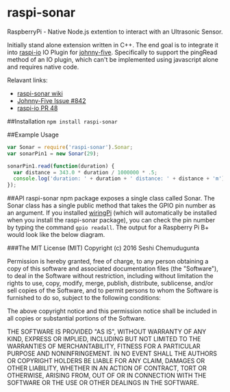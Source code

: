 # raspi-sonar
RaspberryPi - Native Node.js extention to interact with an Ultrasonic Sensor.

Initially stand alone extension written in C++. The end goal is to integrate it into [raspi-io](https://github.com/sesh-kebab/raspi-sonar/new/master?readme=1) IO Plugin for [johnny-five](https://github.com/rwaldron/johnny-five). Specifically to support the pingRead method of an IO plugin, which can't be implemented using javascript alone and requires native code.

Relavant links: 
* [raspi-sonar wiki](https://github.com/sesh-kebab/raspi-sonar/wiki)
* [Johnny-Five Issue #842](https://github.com/rwaldron/johnny-five/issues/842)
* [raspi-io PR 48](https://github.com/nebrius/raspi-io/pull/48)

##Installation
`npm install raspi-sonar`

##Example Usage
```javascript
var Sonar = require('raspi-sonar').Sonar;
var sonarPin1 = new Sonar(29);

sonarPin1.read(function(duration) {
  var distance = 343.0 * duration / 1000000 * .5;
  console.log('duration: ' + duration + ' distance: ' + distance + 'm');
});
```

##API
raspi-sonar npm package exposes a single class called Sonar. The Sonar class has a single public method that takes the GPIO pin number as an argument. If you installed [wiringPi](http://wiringpi.com) (which will automatically be installed when you install the raspi-sonar package), you can check the pin number by typing the command `gpio readall`. The output for a Raspberry Pi B+ would look like the below diagram.

###The MIT License (MIT)
Copyright (c) 2016 Seshi Chemudugunta

Permission is hereby granted, free of charge, to any person obtaining a copy of this software and associated documentation files (the "Software"), to deal in the Software without restriction, including without limitation the rights to use, copy, modify, merge, publish, distribute, sublicense, and/or sell copies of the Software, and to permit persons to whom the Software is furnished to do so, subject to the following conditions:

The above copyright notice and this permission notice shall be included in all copies or substantial portions of the Software.

THE SOFTWARE IS PROVIDED "AS IS", WITHOUT WARRANTY OF ANY KIND, EXPRESS OR IMPLIED, INCLUDING BUT NOT LIMITED TO THE WARRANTIES OF MERCHANTABILITY, FITNESS FOR A PARTICULAR PURPOSE AND NONINFRINGEMENT. IN NO EVENT SHALL THE AUTHORS OR COPYRIGHT HOLDERS BE LIABLE FOR ANY CLAIM, DAMAGES OR OTHER LIABILITY, WHETHER IN AN ACTION OF CONTRACT, TORT OR OTHERWISE, ARISING FROM, OUT OF OR IN CONNECTION WITH THE SOFTWARE OR THE USE OR OTHER DEALINGS IN THE SOFTWARE.
